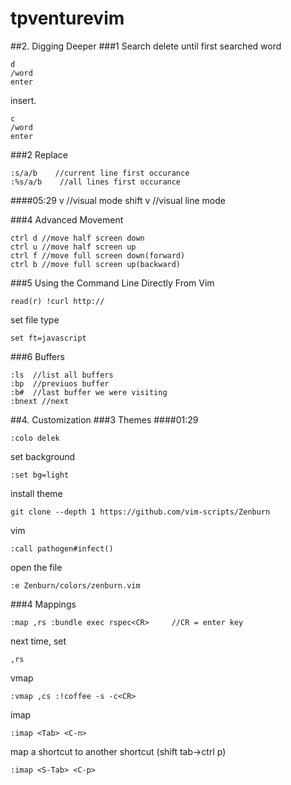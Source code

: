 # tpventurevim
##2. Digging Deeper
###1 Search
delete until first searched word
```
d
/word
enter
```
insert.
```
c
/word
enter
```
###2 Replace
```
:s/a/b    //current line first occurance
:%s/a/b    //all lines first occurance
```
####05:29
v //visual mode
shift v //visual line mode





###4 Advanced Movement
```
ctrl d //move half screen down
ctrl u //move half screen up
ctrl f //move full screen down(forward)
ctrl b //move full screen up(backward)
```


















###5 Using the Command Line Directly From Vim
```
read(r) !curl http://
```
set file type
```
set ft=javascript
```

###6 Buffers
```
:ls  //list all buffers
:bp  //previuos buffer
:b#  //last buffer we were visiting
:bnext //next
```
##4. Customization
###3 Themes
####01:29
```
:colo delek
```
set background
```
:set bg=light
```
install theme
```
git clone --depth 1 https://github.com/vim-scripts/Zenburn
```
vim
```
:call pathogen#infect()
```

open the file
```
:e Zenburn/colors/zenburn.vim
```



###4 Mappings
```
:map ,rs :bundle exec rspec<CR>     //CR = enter key
```
next time, set
```
,rs
```
vmap
```
:vmap ,cs :!coffee -s -c<CR>
```

imap
```
:imap <Tab> <C-n>
```

map a shortcut to another shortcut (shift tab->ctrl p)
```
:imap <S-Tab> <C-p>
```
